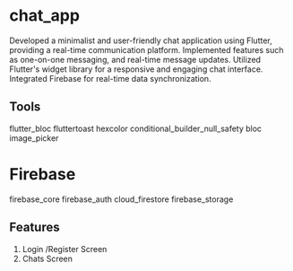 # chat_app

Developed a minimalist and user-friendly chat application using Flutter, providing a real-time communication platform. Implemented features such as one-on-one messaging, and real-time message updates. Utilized Flutter's widget library for a responsive and engaging chat interface. Integrated Firebase for real-time data synchronization.

## Tools

flutter_bloc
fluttertoast
hexcolor
conditional_builder_null_safety
bloc
image_picker

# Firebase
firebase_core
firebase_auth
cloud_firestore
firebase_storage


## Features
1. Login /Register Screen
2. Chats Screen
